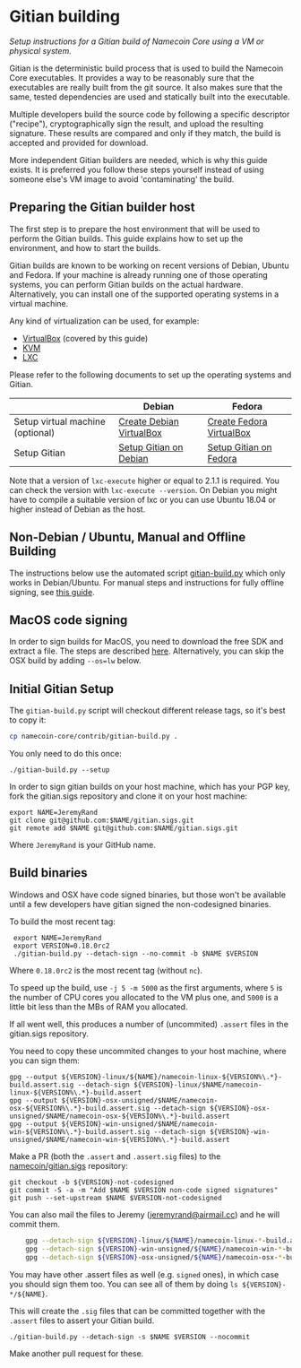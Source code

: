 Gitian building
================

*Setup instructions for a Gitian build of Namecoin Core using a VM or physical system.*

Gitian is the deterministic build process that is used to build the Namecoin
Core executables. It provides a way to be reasonably sure that the
executables are really built from the git source. It also makes sure that
the same, tested dependencies are used and statically built into the executable.

Multiple developers build the source code by following a specific descriptor
("recipe"), cryptographically sign the result, and upload the resulting signature.
These results are compared and only if they match, the build is accepted and provided
for download.

More independent Gitian builders are needed, which is why this guide exists.
It is preferred you follow these steps yourself instead of using someone else's
VM image to avoid 'contaminating' the build.


Preparing the Gitian builder host
---------------------------------

The first step is to prepare the host environment that will be used to perform the Gitian builds.
This guide explains how to set up the environment, and how to start the builds.

Gitian builds are known to be working on recent versions of Debian, Ubuntu and Fedora.
If your machine is already running one of those operating systems, you can perform Gitian builds on the actual hardware.
Alternatively, you can install one of the supported operating systems in a virtual machine.

Any kind of virtualization can be used, for example:
- [VirtualBox](https://www.virtualbox.org/) (covered by this guide)
- [KVM](http://www.linux-kvm.org/page/Main_Page)
- [LXC](https://linuxcontainers.org/)

Please refer to the following documents to set up the operating systems and Gitian.

|                                   | Debian                                                                             | Fedora                                                                             |
|-----------------------------------|------------------------------------------------------------------------------------|------------------------------------------------------------------------------------|
| Setup virtual machine (optional)  | [Create Debian VirtualBox](./gitian-building/gitian-building-create-vm-debian.md) | [Create Fedora VirtualBox](./gitian-building/gitian-building-create-vm-fedora.md) |
| Setup Gitian                      | [Setup Gitian on Debian](./gitian-building/gitian-building-setup-gitian-debian.md) | [Setup Gitian on Fedora](./gitian-building/gitian-building-setup-gitian-fedora.md) |

Note that a version of `lxc-execute` higher or equal to 2.1.1 is required.
You can check the version with `lxc-execute --version`.
On Debian you might have to compile a suitable version of lxc or you can use Ubuntu 18.04 or higher instead of Debian as the host.

Non-Debian / Ubuntu, Manual and Offline Building
------------------------------------------------
The instructions below use the automated script [gitian-build.py](https://github.com/namecoin/namecoin-core/blob/master/contrib/gitian-build.py) which only works in Debian/Ubuntu. For manual steps and instructions for fully offline signing, see [this guide](./gitian-building/gitian-building-manual.md).

MacOS code signing
------------------
In order to sign builds for MacOS, you need to download the free SDK and extract a file. The steps are described [here](./gitian-building/gitian-building-mac-os-sdk.md). Alternatively, you can skip the OSX build by adding `--os=lw` below.

Initial Gitian Setup
--------------------
The `gitian-build.py` script will checkout different release tags, so it's best to copy it:

```bash
cp namecoin-core/contrib/gitian-build.py .
```

You only need to do this once:

```
./gitian-build.py --setup
```

In order to sign gitian builds on your host machine, which has your PGP key, fork the gitian.sigs repository and clone it on your host machine:

```
export NAME=JeremyRand
git clone git@github.com:$NAME/gitian.sigs.git
git remote add $NAME git@github.com:$NAME/gitian.sigs.git
```

Where `JeremyRand` is your GitHub name.

Build binaries
-----------------------------
Windows and OSX have code signed binaries, but those won't be available until a few developers have gitian signed the non-codesigned binaries.

To build the most recent tag:
```
 export NAME=JeremyRand
 export VERSION=0.18.0rc2
 ./gitian-build.py --detach-sign --no-commit -b $NAME $VERSION
```

Where `0.18.0rc2` is the most recent tag (without `nc`).

To speed up the build, use `-j 5 -m 5000` as the first arguments, where `5` is the number of CPU cores you allocated to the VM plus one, and `5000` is a little bit less than the MBs of RAM you allocated.

If all went well, this produces a number of (uncommited) `.assert` files in the gitian.sigs repository.

You need to copy these uncommited changes to your host machine, where you can sign them:

```
gpg --output ${VERSION}-linux/${NAME}/namecoin-linux-${VERSION%\.*}-build.assert.sig --detach-sign ${VERSION}-linux/$NAME/namecoin-linux-${VERSION%\.*}-build.assert
gpg --output ${VERSION}-osx-unsigned/$NAME/namecoin-osx-${VERSION%\.*}-build.assert.sig --detach-sign ${VERSION}-osx-unsigned/$NAME/namecoin-osx-${VERSION%\.*}-build.assert
gpg --output ${VERSION}-win-unsigned/$NAME/namecoin-win-${VERSION%\.*}-build.assert.sig --detach-sign ${VERSION}-win-unsigned/$NAME/namecoin-win-${VERSION%\.*}-build.assert
```

Make a PR (both the `.assert` and `.assert.sig` files) to the
[namecoin/gitian.sigs](https://github.com/namecoin/gitian.sigs/) repository:

```
git checkout -b ${VERSION}-not-codesigned
git commit -S -a -m "Add $NAME $VERSION non-code signed signatures"
git push --set-upstream $NAME $VERSION-not-codesigned
```

You can also mail the files to Jeremy (jeremyrand@airmail.cc) and he will commit them.

```bash
    gpg --detach-sign ${VERSION}-linux/${NAME}/namecoin-linux-*-build.assert
    gpg --detach-sign ${VERSION}-win-unsigned/${NAME}/namecoin-win-*-build.assert
    gpg --detach-sign ${VERSION}-osx-unsigned/${NAME}/namecoin-osx-*-build.assert
```

You may have other .assert files as well (e.g. `signed` ones), in which case you should sign them too. You can see all of them by doing `ls ${VERSION}-*/${NAME}`.

This will create the `.sig` files that can be committed together with the `.assert` files to assert your
Gitian build.


 `./gitian-build.py --detach-sign -s $NAME $VERSION --nocommit`

Make another pull request for these.
